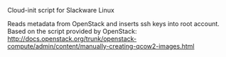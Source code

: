 Cloud-init script for Slackware Linux

Reads metadata from OpenStack and inserts ssh keys into root account.
Based on the script provided by OpenStack: http://docs.openstack.org/trunk/openstack-compute/admin/content/manually-creating-qcow2-images.html
